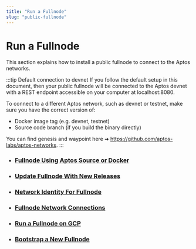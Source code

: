 ```yaml
---
title: "Run a Fullnode"
slug: "public-fullnode"
---
```


# Run a Fullnode

This section explains how to install a public fullnode to connect to the Aptos networks. 

:::tip Default connection to devnet
If you follow the default setup in this document, then your public fullnode will be connected to the Aptos devnet with a REST endpoint accessible on your computer at localhost:8080. 

To connect to a different Aptos network, such as devnet or testnet, make sure you have the correct version of:
- Docker image tag (e.g. devnet, testnet)
- Source code branch (if you build the binary directly) 

You can find genesis and waypoint here ➜ https://github.com/aptos-labs/aptos-networks.
:::


- ### [Fullnode Using Aptos Source or Docker](fullnode-source-code-or-docker.md)
- ### [Update Fullnode With New Releases](update-fullnode-with-new-releases.md)
- ### [Network Identity For Fullnode](network-identity-fullnode.md)
- ### [Fullnode Network Connections](fullnode-network-connections.md)
- ### [Run a Fullnode on GCP](run-a-fullnode-on-gcp.md)
- ### [Bootstrap a New Fullnode](bootstrap-fullnode.md)
